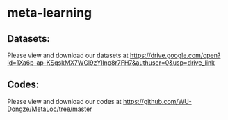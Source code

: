 # meta-learning

## Datasets:
Please view and download our datasets at https://drive.google.com/open?id=1Xa6p-ap-KSqskMX7WGl9zYllnp8r7FH7&authuser=0&usp=drive_link

## Codes:
Please view and download our codes at https://github.com/WU-Dongze/MetaLoc/tree/master
